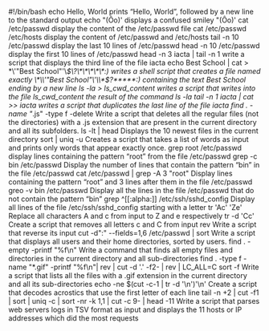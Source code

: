 #!/bin/bash
echo Hello, World prints “Hello, World”, followed by a new line to the standard output
echo \"\(Ôo\)\' displays a confused smiley "(Ôo)'
cat /etc/passwd display the content of the /etc/passwd file
cat /etc/passwd /etc/hosts display the content of /etc/passwd and /etc/hosts
tail -n 10 /etc/passwd display the last 10 lines of /etc/passwd
head -n 10 /etc/passwd display the first 10 lines of /etc/passwd
head -n 3 iacta | tail -n 1 write a script that displays the third line of the file iacta
echo Best School | cat > \*\\'"Best School"\'\\*$\?\*\*\*\*\*:) writes a shell script that creates a file named exactly \*\\'"Best School"\'\\*$\?\*\*\*\*\*:) containing the text Best School ending by a new line
ls -la > ls_cwd_content writes a script that writes into the file ls_cwd_content the result of the command ls -la
tail -n 1 iacta | cat >> iacta writes a script that duplicates the last line of the file iacta
find . -name "*.js" -type f -delete Write a script that deletes all the regular files (not the directories) with a .js extension that are present in the current directory and all its subfolders.
ls -lt | head Displays the 10 newest files in the current directory
sort | uniq -u Creates a script that takes a list of words as input and prints only words that appear exactly once.
grep root /etc/passwd display lines containing the pattern “root” from the file /etc/passwd
grep -c bin /etc/passwd Display the number of lines that contain the pattern “bin” in the file /etc/passwd
cat /etc/passwd | grep -A 3 "root" Display lines containing the pattern “root” and 3 lines after them in the file /etc/passwd
greo -v bin /etc/passwd Display all the lines in the file /etc/passwd that do not contain the pattern “bin”
grep ^[[:alpha:]] /etc/ssh/sshd_config Display all lines of the file /etc/ssh/sshd_config starting with a letter
tr 'Ac' 'Ze' Replace all characters A and c from input to Z and e respectively
tr -d 'Cc' Create a script that removes all letters c and C from input
rev Write a script that reverse its input
cut -d":" --fields=1,6 /etc/passwd | sort Write a script that displays all users and their home directories, sorted by users.
find . -empty -printf "%f\n" Write a command that finds all empty files and directories in the current directory and all sub-directories
find . -type f -name "*.gif" -printf "%f\n"| rev | cut -d '.' -f2- | rev | LC_ALL=C sort -f Write a script that lists all the files with a .gif extension in the current directory and all its sub-directories
echo -ne $(cut -c-1 | tr -d '\n')'\n' Create a script that decodes acrostics that use the first letter of each line
tail -n +2 | cut -f1 | sort | uniq -c | sort -nr -k 1,1 | cut -c 9- | head -11 Write a script that parses web servers logs in TSV format as input and displays the 11 hosts or IP addresses which did the most requests








